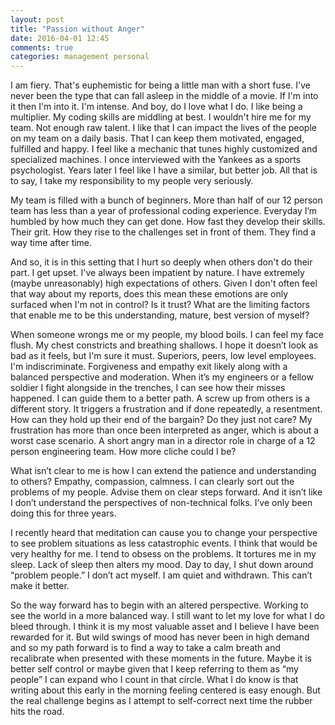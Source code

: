```yaml
---
layout: post
title: "Passion without Anger"
date: 2016-04-01 12:45
comments: true
categories: management personal
---
```


I am fiery. That's euphemistic for being a little man with a short fuse. I've never been the type that can fall asleep in the middle of a movie. If I'm into it then I'm into it. I'm intense. And boy, do I love what I do. I like being a multiplier. My coding skills are middling at best. I wouldn't hire me for my team. Not enough raw talent. I like that I can impact the lives of the people on my team on a daily basis. That I can keep them motivated, engaged, fulfilled and happy. I feel like a mechanic that tunes highly customized and specialized machines. I once interviewed with the Yankees as a sports psychologist. Years later I feel like I have a similar, but better job. All that is to say, I take my responsibility to my people very seriously. 

My team is filled with a bunch of beginners. More than half of our 12 person team has less than a year of professional coding experience. Everyday I’m humbled by how much they can get done. How fast they develop their skills. Their grit. How they rise to the challenges set in front of them. They find a way time after time.

And so, it is in this setting that I hurt so deeply when others don't do their part. I get upset. I've always been impatient by nature. I have extremely (maybe unreasonably) high expectations of others. Given I don't often feel that way about my reports, does this mean these emotions are only surfaced when I'm not in control? Is it trust? What are the limiting factors that enable me to be this understanding, mature, best version of myself?

When someone wrongs me or my people, my blood boils. I can feel my face flush. My chest constricts and breathing shallows. I hope it doesn’t look as bad as it feels, but I'm sure it must. Superiors, peers, low level employees. I'm indiscriminate. Forgiveness and empathy exit likely along with a balanced perspective and moderation. When it’s my engineers or a fellow soldier I fight alongside in the trenches, I can see how their misses happened. I can guide them to a better path. A screw up from others is a different story. It triggers a frustration and if done repeatedly, a resentment. How can they hold up their end of the bargain? Do they just not care? My frustration has more than once been interpreted as anger, which is about a worst case scenario. A short angry man in a director role in charge of a 12 person engineering team. How more cliche could I be?

What isn’t clear to me is how I can extend the patience and understanding to others? Empathy, compassion, calmness. I can clearly sort out the problems of my people. Advise them on clear steps forward. And it isn’t like I don’t understand the perspectives of non-technical folks. I’ve only been doing this for three years.

I recently heard that meditation can cause you to change your perspective to see problem situations as less catastrophic events. I think that would be very healthy for me. I tend to obsess on the problems. It tortures me in my sleep. Lack of sleep then alters my mood. Day to day, I shut down around “problem people.” I don’t act myself. I am quiet and withdrawn. This can’t make it better.

So the way forward has to begin with an altered perspective. Working to see the world in a more balanced way. I still want to let my love for what I do bleed through. I think it is my most valuable asset and I believe I have been rewarded for it. But wild swings of mood has never been in high demand and so my path forward is to find a way to take a calm breath and recalibrate when presented with these moments in the future. Maybe it is better self control or maybe given that I keep referring to them as “my people” I can expand who I count in that circle. What I do know is that writing about this early in the morning feeling centered is easy enough. But the real challenge begins as I attempt to self-correct next time the rubber hits the road.
